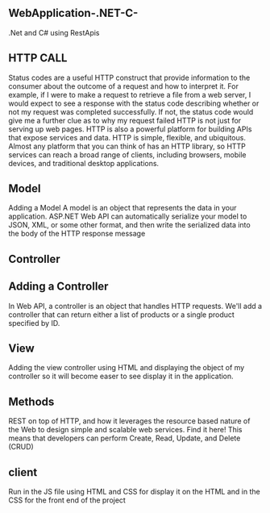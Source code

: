 ## WebApplication-.NET-C-
.Net and C# using RestApis

## HTTP CALL 
Status codes are a useful HTTP construct that provide information to the consumer about the outcome of a request and how to interpret it. 
For example, if I were to make a request to retrieve a file from a web server, I would expect to see a response with the status code describing whether or not my request was completed successfully.
If not, the status code would give me a further clue as to why my request failed
HTTP is not just for serving up web pages. HTTP is also a powerful platform for building APIs that expose services and data. HTTP is simple, flexible, and ubiquitous. Almost any platform that you can think of has an HTTP library, so HTTP services can reach a broad range of clients, including browsers, mobile devices, and traditional desktop applications.


## Model 
Adding a Model
A model is an object that represents the data in your application. ASP.NET Web API can automatically serialize your model to JSON, XML, or some other format, and then write the serialized data into the body of the HTTP response message

## Controller 

## Adding a Controller
In Web API, a controller is an object that handles HTTP requests. We'll add a controller that can return either a list of products or a single product specified by ID.

## View 
Adding the view controller using HTML and displaying the object of my controller so it will become easer to see display it in the application.

## Methods 

REST on top of HTTP, and how it leverages the resource based nature of the Web to design simple and scalable web services. Find it here!
 This means that developers can perform Create, Read, Update, and Delete (CRUD) 

## client 

Run in the JS file using HTML and CSS for display it on the HTML and in the CSS for the front end of the project

